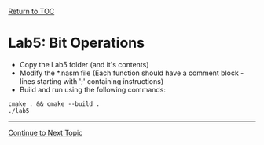 <a href="https://github.com/CyberTrainingUSAF/06-Debugging-Assembly/blob/master/00-Table-of-Contents.md" rel="Return to TOC"> Return to TOC </a>

# Lab5: Bit Operations

* Copy the Lab5 folder (and it's contents)
* Modify the *.nasm file (Each function should have a comment block - lines starting with ';' containing instructions)
* Build and run using the following commands:

```
cmake . && cmake --build .
./lab5
```

---
<a href="https://github.com/CyberTrainingUSAF/06-Debugging-Assembly/blob/master/04_ASM_Control_Flow/README.md" rel="Continue to Next Topic"> Continue to Next Topic </a>

